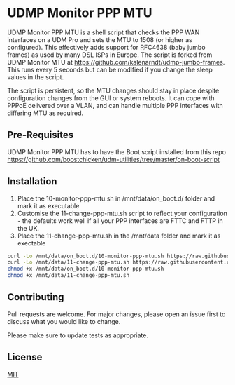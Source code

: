 # UDMP Monitor PPP MTU

UDMP Monitor PPP MTU is a shell script that checks the PPP WAN interfaces on a UDM Pro and sets the MTU to 1508 (or higher as configured). This effectively adds support for RFC4638 (baby jumbo frames) as used by many DSL ISPs in Europe. The script is forked from UDMP Monitor MTU at https://github.com/kalenarndt/udmp-jumbo-frames. This runs every 5 seconds but can be modified if you change the sleep values in the script.

The script is persistent, so the MTU changes should stay in place despite configuration changes from the GUI or system reboots. It can cope with PPPoE delivered over a VLAN, and can handle multiple PPP interfaces with differing MTU as required.

## Pre-Requisites
UDMP Monitor PPP MTU has to have the Boot script installed from this repo https://github.com/boostchicken/udm-utilities/tree/master/on-boot-script


## Installation

1. Place the 10-monitor-ppp-mtu.sh in /mnt/data/on_boot.d/ folder and mark it as executable
2. Customise the 11-change-ppp-mtu.sh script to reflect your configuration - the defaults work well if all your PPP interfaces are FTTC and FTTP in the UK.
3. Place the 11-change-ppp-mtu.sh in the /mnt/data folder and mark it as exectable

```bash
curl -Lo /mnt/data/on_boot.d/10-monitor-ppp-mtu.sh https://raw.githubusercontent.com/TotalGriffLock/udmp-jumbo-frames-ppp/main/10-monitor-ppp-mtu.sh
curl -Lo /mnt/data/11-change-ppp-mtu.sh https://raw.githubusercontent.com/TotalGriffLock/udmp-jumbo-frames-ppp/main/11-change-ppp-mtu.sh
chmod +x /mnt/data/on_boot.d/10-monitor-ppp-mtu.sh
chmod +x /mnt/data/11-change-ppp-mtu.sh
```

## Contributing
Pull requests are welcome. For major changes, please open an issue first to discuss what you would like to change.

Please make sure to update tests as appropriate.

## License
[MIT](https://choosealicense.com/licenses/mit/)
